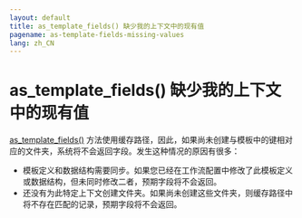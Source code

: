 ```yaml
---
layout: default
title: as_template_fields() 缺少我的上下文中的现有值
pagename: as-template-fields-missing-values
lang: zh_CN
---
```


# as_template_fields() 缺少我的上下文中的现有值

[as_template_fields()](https://developer.shotgridsoftware.com/tk-core/core.html?#sgtk.Context.as_template_fields) 方法使用缓存路径，因此，如果尚未创建与模板中的键相对应的文件夹，系统将不会返回字段。发生这种情况的原因有很多：

- 模板定义和数据结构需要同步。如果您已经在工作流配置中修改了此模板定义或数据结构，但未同时修改二者，预期字段将不会返回。
- 还没有为此特定上下文创建文件夹。如果尚未创建这些文件夹，则缓存路径中将不存在匹配的记录，预期字段将不会返回。
